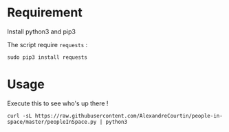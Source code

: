# Requirement

Install python3 and pip3

The script require ```requests``` :

```sudo pip3 install requests```

# Usage

Execute this to see who's up there !

```curl -sL https://raw.githubusercontent.com/AlexandreCourtin/people-in-space/master/peopleInSpace.py | python3```
